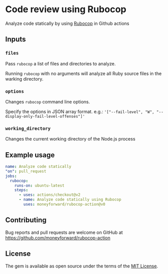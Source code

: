 # Code review using Rubocop

Analyze code statically by using [Rubocop](https://github.com/rubocop-hq/rubocop) in Github actions

## Inputs

### `files`

Pass `rubocop` a list of files and directories to analyze.

Running `rubocop` with no arguments will analyze all Ruby source files in the warking directory.

### `options`

Changes `rubocop` command line options.

Specify the options in JSON array format.
e.g.: `'["--fail-level", "W", "--display-only-fail-level-offenses"]'`

### `working_directory`

Changes the current working directory of the Node.js process

## Example usage

```yaml
name: Analyze code statically
"on": pull_request
jobs:
  rubocop:
    runs-on: ubuntu-latest
    steps:
      - uses: actions/checkout@v2
      - name: Analyze code statically using Rubocop
        uses: moneyforward/rubocop-action@v0
```

## Contributing
Bug reports and pull requests are welcome on GitHub at https://github.com/moneyforward/rubocop-action

## License
The gem is available as open source under the terms of the [MIT License](https://opensource.org/licenses/MIT).
